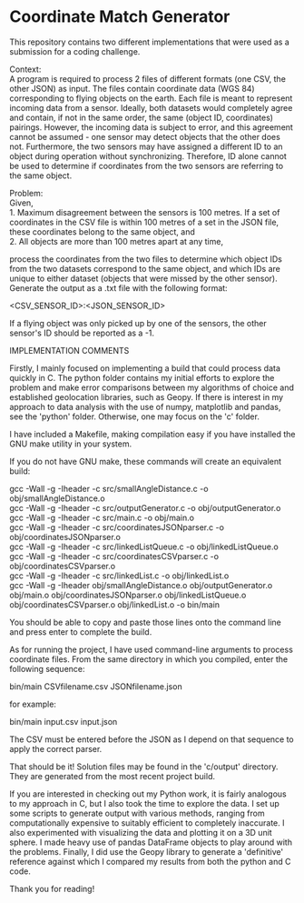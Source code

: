 # Coordinate Match Generator

This repository contains two different implementations that were used
as a submission for a coding challenge.

Context:  
A program is required to process 2 files of different formats (one CSV, 
the other JSON) as input. The files contain coordinate data (WGS 84) corresponding
to flying objects on the earth. Each file is meant to represent incoming data from
a sensor. Ideally, both datasets would completely agree and contain, if
not in the same order, the same (object ID, coordinates) pairings. However,
the incoming data is subject to error, and this agreement cannot be assumed - 
one sensor may detect objects that the other does not. Furthermore, the two sensors
may have assigned a different ID to an object during operation without synchronizing.
Therefore, ID alone cannot be used to determine if coordinates from the two sensors 
are referring to the same object.

Problem:  
Given,  
    1. Maximum disagreement between the sensors is 100 metres. If a set of 
    coordinates in the CSV file is within 100 metres of a set in the JSON
    file, these coordinates belong to the same object, and  
    2. All objects are more than 100 metres apart at any time,  

process the coordinates from the two files to determine which object IDs from 
the two datasets correspond to the same object, and which IDs are unique to either
dataset (objects that were missed by the other sensor). Generate the output as a .txt
file with the following format:

<CSV_SENSOR_ID>:<JSON_SENSOR_ID>

If a flying object was only picked up by one of the sensors, the other sensor's ID
should be reported as a -1.

IMPLEMENTATION COMMENTS

Firstly, I mainly focused on implementing a build that could process data 
quickly in C. The python folder contains my initial efforts to explore the
problem and make error comparisons between my algorithms of choice and established
geolocation libraries, such as Geopy. If there is interest in my approach to data
analysis with the use of numpy, matplotlib and pandas, see the 'python' folder. 
Otherwise, one may focus on the 'c' folder.

I have included a Makefile, making compilation easy if you have installed the
GNU make utility in your system.

If you do not have GNU make, these commands will create an equivalent build:

gcc -Wall -g -Iheader -c src/smallAngleDistance.c -o obj/smallAngleDistance.o  
gcc -Wall -g -Iheader -c src/outputGenerator.c -o obj/outputGenerator.o  
gcc -Wall -g -Iheader -c src/main.c -o obj/main.o  
gcc -Wall -g -Iheader -c src/coordinatesJSONparser.c -o obj/coordinatesJSONparser.o  
gcc -Wall -g -Iheader -c src/linkedListQueue.c -o obj/linkedListQueue.o  
gcc -Wall -g -Iheader -c src/coordinatesCSVparser.c -o obj/coordinatesCSVparser.o  
gcc -Wall -g -Iheader -c src/linkedList.c -o obj/linkedList.o  
gcc -Wall -g -Iheader  obj/smallAngleDistance.o  obj/outputGenerator.o  obj/main.o  obj/coordinatesJSONparser.o  obj/linkedListQueue.o  obj/coordinatesCSVparser.o  obj/linkedList.o -o bin/main  

You should be able to copy and paste those lines onto the command line and press enter
to complete the build.

As for running the project, I have used command-line arguments to process
coordinate files. From the same directory in which you compiled, enter the 
following sequence:

bin/main CSVfilename.csv JSONfilename.json

for example:

bin/main input.csv input.json

The CSV must be entered before the JSON as I depend on that
sequence to apply the correct parser.

That should be it! Solution files may be found in the 'c/output' directory. They
are generated from the most recent project build.

If you are interested in checking out my Python work, it is fairly analogous
to my approach in C, but I also took the time to explore the data. I set up some
scripts to generate output with various methods, ranging from computationally
expensive to suitably efficient to completely inaccurate. I also experimented
with visualizing the data and plotting it on a 3D unit sphere. I made heavy
use of pandas DataFrame objects to play around with the problems. Finally, I 
did use the Geopy library to generate a 'definitive' reference against which I
compared my results from both the python and C code.

Thank you for reading!